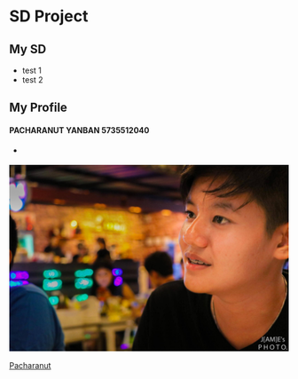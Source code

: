 # SD Project

## My SD
* test 1
* test 2

## My Profile
#### PACHARANUT YANBAN 5735512040
 * <div class="w3-top">
    <div class="w3-bar w3-red w3-card-2 w3-left-align w3-large">
![alt text](https://github.com/Pacharanut/SD/blob/master/3.jpg "Logo Title Pro")
       
 [Pacharanut](https://pacharanut.github.io/SD)
    </div>
  </div>
